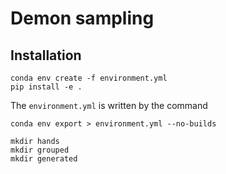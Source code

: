 # Demon sampling

## Installation
```
conda env create -f environment.yml
pip install -e .
```

The `environment.yml` is written by the command
```
conda env export > environment.yml --no-builds
```
```
mkdir hands
mkdir grouped
mkdir generated
```
